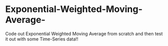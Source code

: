 # Exponential-Weighted-Moving-Average-
Code out Exponential Weighted Moving Average from scratch and then test it out with some Time-Series data!!
